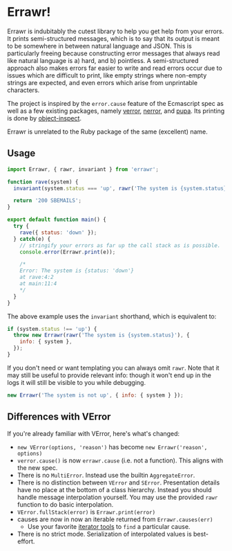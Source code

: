 # Errawr!

Errawr is indubitably the cutest library to help you get help from your errors. It prints semi-structured messages, which is to say that its output is meant to be somewhere in between natural language and JSON. This is particularly freeing because constructing error messages that always read like natural language is a) hard, and b) pointless. A semi-structured approach also makes errors far easier to write and read errors occur due to issues which are difficult to print, like empty strings where non-empty strings are expected, and even errors which arise from unprintable characters.

The project is inspired by the `error.cause` feature of the Ecmascript spec as well as a few existing packages, namely [verror](https://www.npmjs.com/package/verror), [nerror](https://www.npmjs.com/package/nerror), and [pupa](https://www.npmjs.com/package/pupa). Its printing is done by [object-inspect](https://www.npmjs.com/package/object-inspect).

Errawr is unrelated to the Ruby package of the same (excellent) name.

## Usage

<!-- prettier-ignore -->
```js
import Errawr, { rawr, invariant } from 'errawr';

function rave(system) {
  invariant(system.status === 'up', rawr('The system is {system.status}'), { system });

  return '200 SBEMAILS';
}

export default function main() {
  try {
    rave({ status: 'down' });
  } catch(e) {
    // stringify your errors as far up the call stack as is possible.
    console.error(Errawr.print(e));

    /*
    Error: The system is {status: 'down'}
    at rave:4:2
    at main:11:4
    */
  }
}
```

The above example uses the `invariant` shorthand, which is equivalent to:

```js
if (system.status !== 'up') {
  throw new Errawr(rawr('The system is {system.status}'), {
    info: { system },
  });
}
```

If you don't need or want templating you can always omit `rawr`. Note that it may still be useful to provide relevant info: though it won't end up in the logs it will still be visible to you while debugging.

```js
new Errawr('The system is not up', { info: { system } });
```

## Differences with VError

If you're already familiar with VError, here's what's changed:

- `new VError(options, 'reason')` has become `new Errawr('reason', options)`
- `verror.cause()` is now `errawr.cause` (i.e. not a function). This aligns with the new spec.
- There is no `MultiError`. Instead use the builtin `AggregateError`.
- There is no distinction between `VError` and `SError`. Presentation details have no place at the bottom of a class hierarchy. Instead you should handle message interpolation yourself. You may use the provided `rawr` function to do basic interpolation.
- `VError.fullStack(error)` is `Errawr.print(error)`
- causes are now in now an iterable returned from `Errawr.causes(err)`
  - Use your favorite [iterator tools](https://github.com/iter-tools/iter-tools/blob/trunk/API.md#find) to `find` a particular cause.
- There is no strict mode. Serialization of interpolated values is best-effort.
